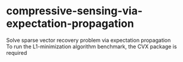 # compressive-sensing-via-expectation-propagation

Solve sparse vector recovery problem via expectation propagation  
To run the L1-minimization algorithm benchmark, the CVX package is required  
